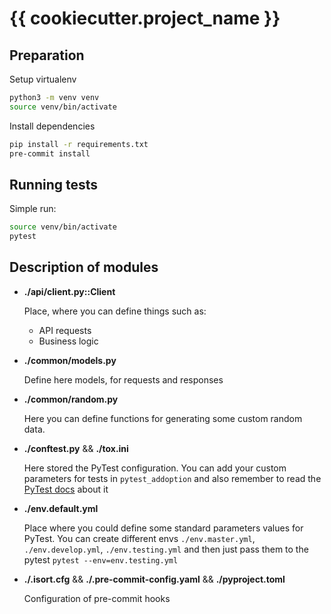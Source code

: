 # {{ cookiecutter.project_name }}

## Preparation

Setup virtualenv
```bash
python3 -m venv venv
source venv/bin/activate
```

Install dependencies
```bash
pip install -r requirements.txt
pre-commit install
```

## Running tests

Simple run:
```bash
source venv/bin/activate
pytest
```

## Description of modules

- **./api/client.py::Client**
  
    Place, where you can define things such as:
    - API requests
    - Business logic
- **./common/models.py**
    
    Define here models, for requests and responses
- **./common/random.py**

    Here you can define functions for generating some custom
    random data.
- **./conftest.py** && **./tox.ini**

    Here stored the PyTest configuration. You can add your custom
    parameters for tests in `pytest_addoption` and also remember
    to read the [PyTest docs](https://pytest.org/en/stable/example/simple.html#pass-different-values-to-a-test-function-depending-on-command-line-options)
    about it
- **./env.default.yml**

    Place where you could define some standard parameters values
    for PyTest. You can create different envs `./env.master.yml`,
    `./env.develop.yml`, `./env.testing.yml` and then just pass
    them to the pytest `pytest --env=env.testing.yml`
- **./.isort.cfg** && **./.pre-commit-config.yaml** && **./pyproject.toml**
    
    Configuration of pre-commit hooks
